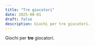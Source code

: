 ```yaml
---
title: "Tre giocatori"
date: 2025-08-01
draft: false
description: Giochi per tre giocatori.
---
```


Giochi per **tre** giocatori.